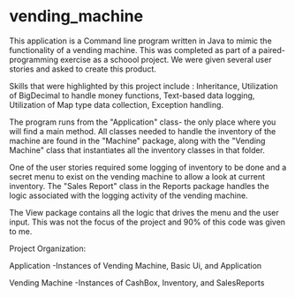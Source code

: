 # vending_machine

This application is a Command line program written in Java to mimic the functionality of a vending machine. This was completed as part of a paired-programming exercise as a schoool project. We were given several user stories and asked to create this product. 

Skills that were highlighted by this project include : Inheritance, Utilization of BigDecimal to handle money functions, Text-based data logging, Utilization of Map type data collection, Exception handling.

The program runs from the "Application" class- the only place where you will find a main method. All classes needed to handle the inventory of the machine are found in the "Machine" package, along with the "Vending Machine" class that instantiates all the inventory classes in that folder.

One of the user stories required some logging of inventory to be done and a secret menu to exist on the vending machine to allow a look at current inventory. The "Sales Report" class in the Reports package handles the logic associated with the logging activity of the vending machine.

The View package contains all the logic that drives the menu and the user input. This was not the focus of the project and 90% of this code was given to me.

Project Organization:

Application
-Instances of Vending Machine, Basic Ui, and Application

Vending Machine
-Instances of CashBox, Inventory, and SalesReports

